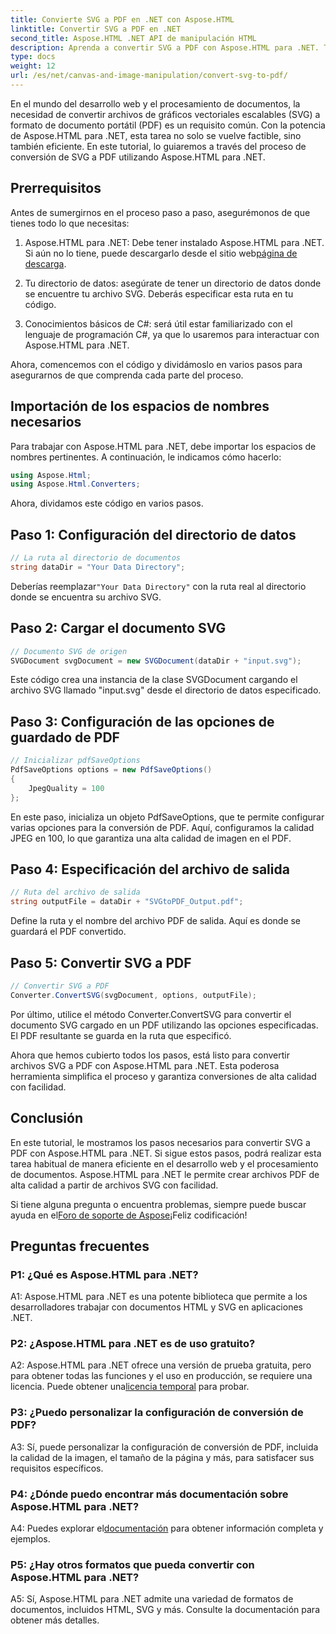 ```yaml
---
title: Convierte SVG a PDF en .NET con Aspose.HTML
linktitle: Convertir SVG a PDF en .NET
second_title: Aspose.HTML .NET API de manipulación HTML
description: Aprenda a convertir SVG a PDF con Aspose.HTML para .NET. Tutorial paso a paso de alta calidad para un procesamiento eficiente de documentos.
type: docs
weight: 12
url: /es/net/canvas-and-image-manipulation/convert-svg-to-pdf/
---
```


En el mundo del desarrollo web y el procesamiento de documentos, la necesidad de convertir archivos de gráficos vectoriales escalables (SVG) a formato de documento portátil (PDF) es un requisito común. Con la potencia de Aspose.HTML para .NET, esta tarea no solo se vuelve factible, sino también eficiente. En este tutorial, lo guiaremos a través del proceso de conversión de SVG a PDF utilizando Aspose.HTML para .NET. 

## Prerrequisitos

Antes de sumergirnos en el proceso paso a paso, asegurémonos de que tienes todo lo que necesitas:

1.  Aspose.HTML para .NET: Debe tener instalado Aspose.HTML para .NET. Si aún no lo tiene, puede descargarlo desde el sitio web[página de descarga](https://releases.aspose.com/html/net/).

2. Tu directorio de datos: asegúrate de tener un directorio de datos donde se encuentre tu archivo SVG. Deberás especificar esta ruta en tu código.

3. Conocimientos básicos de C#: será útil estar familiarizado con el lenguaje de programación C#, ya que lo usaremos para interactuar con Aspose.HTML para .NET.

Ahora, comencemos con el código y dividámoslo en varios pasos para asegurarnos de que comprenda cada parte del proceso.

## Importación de los espacios de nombres necesarios

Para trabajar con Aspose.HTML para .NET, debe importar los espacios de nombres pertinentes. A continuación, le indicamos cómo hacerlo:

```csharp
using Aspose.Html;
using Aspose.Html.Converters;
```

Ahora, dividamos este código en varios pasos.

## Paso 1: Configuración del directorio de datos
```csharp
// La ruta al directorio de documentos
string dataDir = "Your Data Directory";
```
 Deberías reemplazar`"Your Data Directory"` con la ruta real al directorio donde se encuentra su archivo SVG.

## Paso 2: Cargar el documento SVG
```csharp
// Documento SVG de origen
SVGDocument svgDocument = new SVGDocument(dataDir + "input.svg");
```
Este código crea una instancia de la clase SVGDocument cargando el archivo SVG llamado "input.svg" desde el directorio de datos especificado.

## Paso 3: Configuración de las opciones de guardado de PDF
```csharp
// Inicializar pdfSaveOptions
PdfSaveOptions options = new PdfSaveOptions()
{
	JpegQuality = 100
};
```
En este paso, inicializa un objeto PdfSaveOptions, que te permite configurar varias opciones para la conversión de PDF. Aquí, configuramos la calidad JPEG en 100, lo que garantiza una alta calidad de imagen en el PDF.

## Paso 4: Especificación del archivo de salida
```csharp
// Ruta del archivo de salida
string outputFile = dataDir + "SVGtoPDF_Output.pdf";
```
Define la ruta y el nombre del archivo PDF de salida. Aquí es donde se guardará el PDF convertido.

## Paso 5: Convertir SVG a PDF
```csharp
// Convertir SVG a PDF
Converter.ConvertSVG(svgDocument, options, outputFile);
```
Por último, utilice el método Converter.ConvertSVG para convertir el documento SVG cargado en un PDF utilizando las opciones especificadas. El PDF resultante se guarda en la ruta que especificó.

Ahora que hemos cubierto todos los pasos, está listo para convertir archivos SVG a PDF con Aspose.HTML para .NET. Esta poderosa herramienta simplifica el proceso y garantiza conversiones de alta calidad con facilidad.

## Conclusión

En este tutorial, le mostramos los pasos necesarios para convertir SVG a PDF con Aspose.HTML para .NET. Si sigue estos pasos, podrá realizar esta tarea habitual de manera eficiente en el desarrollo web y el procesamiento de documentos. Aspose.HTML para .NET le permite crear archivos PDF de alta calidad a partir de archivos SVG con facilidad.

 Si tiene alguna pregunta o encuentra problemas, siempre puede buscar ayuda en el[Foro de soporte de Aspose](https://forum.aspose.com/)¡Feliz codificación!

## Preguntas frecuentes

### P1: ¿Qué es Aspose.HTML para .NET?

A1: Aspose.HTML para .NET es una potente biblioteca que permite a los desarrolladores trabajar con documentos HTML y SVG en aplicaciones .NET.

### P2: ¿Aspose.HTML para .NET es de uso gratuito?

 A2: Aspose.HTML para .NET ofrece una versión de prueba gratuita, pero para obtener todas las funciones y el uso en producción, se requiere una licencia. Puede obtener una[licencia temporal](https://purchase.aspose.com/temporary-license/) para probar.

### P3: ¿Puedo personalizar la configuración de conversión de PDF?

A3: Sí, puede personalizar la configuración de conversión de PDF, incluida la calidad de la imagen, el tamaño de la página y más, para satisfacer sus requisitos específicos.

### P4: ¿Dónde puedo encontrar más documentación sobre Aspose.HTML para .NET?

 A4: Puedes explorar el[documentación](https://reference.aspose.com/html/net/) para obtener información completa y ejemplos.

### P5: ¿Hay otros formatos que pueda convertir con Aspose.HTML para .NET?

A5: Sí, Aspose.HTML para .NET admite una variedad de formatos de documentos, incluidos HTML, SVG y más. Consulte la documentación para obtener más detalles.